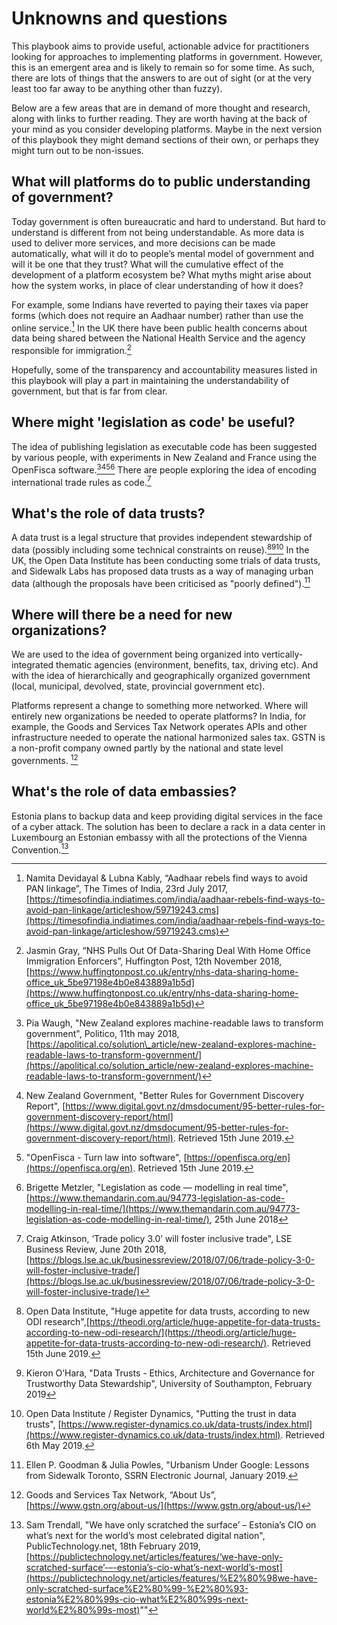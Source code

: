# Unknowns and questions

This playbook aims to provide useful, actionable advice for practitioners looking for approaches to implementing platforms in government. However, this is an emergent area and is likely to remain so for some time. As such, there are lots of things that the answers to are out of sight (or at the very least too far away to be anything other than fuzzy).

Below are a few areas that are in demand of more thought and research, along with links to further reading. They are worth having at the back of your mind as you consider developing platforms. Maybe in the next version of this playbook they might demand sections of their own, or perhaps they might turn out to be non-issues.

## What will platforms do to public understanding of government?

Today government is often bureaucratic and hard to understand. But hard to understand is different from not being understandable. As more data is used to deliver more services, and more decisions can be made automatically, what will it do to people’s mental model of government and will it be one that they trust? What will the cumulative effect of the development of a platform ecosystem be? What myths might arise about how the system works, in place of clear understanding of how it does?
 
For example, some Indians have reverted to paying their taxes via paper forms (which does not require an Aadhaar number) rather than use the online service.[^1] In the UK there have been public health concerns about data being shared between the National Health Service and the agency responsible for immigration.[^2]

Hopefully, some of the transparency and accountability measures listed in this playbook will play a part in maintaining the understandability of government, but that is far from clear.

## Where might 'legislation as code' be useful?

The idea of publishing legislation as executable code has been suggested by various people, with experiments in New Zealand and France using the OpenFisca software.[^3][^4][^5][^6] There are people exploring the idea of encoding international trade rules as code.[^7]

## What's the role of data trusts?

A data trust is a legal structure that provides independent stewardship of data (possibly including some technical constraints on reuse).[^8][^9][^10] In the UK, the Open Data Institute has been conducting some trials of data trusts, and Sidewalk Labs has proposed data trusts as a way of managing urban data (although the proposals have been criticised as "poorly defined").[^11]

## Where will there be a need for new organizations?

We are used to the idea of government being organized into vertically-integrated thematic agencies (environment, benefits, tax, driving etc). And with the idea of hierarchically and geographically organized government (local, municipal, devolved, state, provincial government etc).

Platforms represent a change to something more networked. Where will entirely new organizations be needed to operate platforms? In India, for example, the Goods and Services Tax Network operates APIs and other infrastructure needed to operate the national harmonized sales tax. GSTN is a non-profit company owned partly by the national and state level governments. [^12]

## What's the role of data embassies?

Estonia plans to backup data and keep providing digital services in the face of a cyber attack. The solution has been to declare a rack in a data center in Luxembourg an Estonian embassy with all the protections of the Vienna Convention.[^13]

[^1]:   Namita Devidayal & Lubna Kably, “Aadhaar rebels find ways to avoid PAN linkage”, The Times of India, 23rd July 2017, [https://timesofindia.indiatimes.com/india/aadhaar-rebels-find-ways-to-avoid-pan-linkage/articleshow/59719243.cms](https://timesofindia.indiatimes.com/india/aadhaar-rebels-find-ways-to-avoid-pan-linkage/articleshow/59719243.cms)

[^2]:   Jasmin Gray, “NHS Pulls Out Of Data-Sharing Deal With Home Office Immigration Enforcers”, Huffington Post, 12th November 2018, [https://www.huffingtonpost.co.uk/entry/nhs-data-sharing-home-office_uk_5be97198e4b0e843889a1b5d](https://www.huffingtonpost.co.uk/entry/nhs-data-sharing-home-office_uk_5be97198e4b0e843889a1b5d)

[^3]:   Pia Waugh, "New Zealand explores machine-readable laws to transform government", Politico, 11th may 2018, [https://apolitical.co/solution\_article/new-zealand-explores-machine-readable-laws-to-transform-government/](https://apolitical.co/solution_article/new-zealand-explores-machine-readable-laws-to-transform-government/)

[^4]:   New Zealand Government, "Better Rules for Government Discovery Report", [https://www.digital.govt.nz/dmsdocument/95-better-rules-for-government-discovery-report/html](https://www.digital.govt.nz/dmsdocument/95-better-rules-for-government-discovery-report/html). Retrieved 15th June 2019.

[^5]:   "OpenFisca - Turn law into software", [https://openfisca.org/en](https://openfisca.org/en). Retrieved 15th June 2019.

[^6]:   Brigette Metzler, "Legislation as code — modelling in real time", [https://www.themandarin.com.au/94773-legislation-as-code-modelling-in-real-time/](https://www.themandarin.com.au/94773-legislation-as-code-modelling-in-real-time/), 25th June 2018

[^7]:   Craig Atkinson, ‘Trade policy 3.0’ will foster inclusive trade", LSE Business Review, June 20th 2018, [https://blogs.lse.ac.uk/businessreview/2018/07/06/trade-policy-3-0-will-foster-inclusive-trade/](https://blogs.lse.ac.uk/businessreview/2018/07/06/trade-policy-3-0-will-foster-inclusive-trade/)

[^8]:   Open Data Institute, "Huge appetite for data trusts, according to new ODI research",[https://theodi.org/article/huge-appetite-for-data-trusts-according-to-new-odi-research/](https://theodi.org/article/huge-appetite-for-data-trusts-according-to-new-odi-research/). Retrieved 15th June 2019.

[^9]:   Kieron O’Hara, "Data Trusts - Ethics, Architecture and Governance for Trustworthy Data Stewardship", University of Southampton, February 2019

[^10]:  Open Data Institute / Register Dynamics, "Putting the trust in data trusts", [https://www.register-dynamics.co.uk/data-trusts/index.html](https://www.register-dynamics.co.uk/data-trusts/index.html). Retrieved 6th May 2019.

[^11]:  Ellen P. Goodman & Julia Powles, "Urbanism Under Google: Lessons from Sidewalk Toronto, SSRN Electronic Journal, January 2019.

[^12]:  Goods and Services Tax Network, “About Us”, [https://www.gstn.org/about-us/](https://www.gstn.org/about-us/)

[^13]:  Sam Trendall, "We have only scratched the surface’ – Estonia’s CIO on what’s next for the world’s most celebrated digital nation", PublicTechnology.net, 18th February 2019, [https://publictechnology.net/articles/features/‘we-have-only-scratched-surface’-–-estonia’s-cio-what’s-next-world’s-most](https://publictechnology.net/articles/features/%E2%80%98we-have-only-scratched-surface%E2%80%99-%E2%80%93-estonia%E2%80%99s-cio-what%E2%80%99s-next-world%E2%80%99s-most)""
